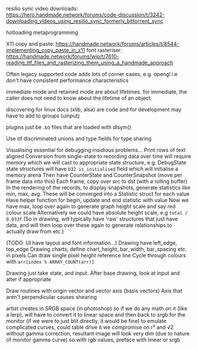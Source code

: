 <!-- SPDX-License-Identifier: zlib-acknowledgement -->

resilio sync video downloads: https://hero.handmade.network/forums/code-discussion/t/3242-downloading_videos_using_resilio_sync_formerly_bittorrent_sync

hotloading
metaprogramming

X11 copy and paste: https://handmade.network/forums/articles/t/8544-implementing_copy_paste_in_x11
font rasteriser: https://handmade.network/forums/wip/t/7610-reading_ttf_files_and_rasterizing_them_using_a_handmade_approach 

Often legacy supported code adds lots of corner cases, e.g. opengl
i.e  don't have consistent performance characteristics

immediate mode and retained mode are about lifetimes. 
for immediate, the caller does not need to know about the lifetime of an object.

discovering for linux docs (xlib, alsa) are code and for 
development may have to add to groups (uinput) 

plugins just be .so files that are loaded with dlsym()

Use of discriminated unions and type fields for type sharing

Visualising essential for debugging insidious problems...
Print rows of text aligned
Conversion from single-state to recording data over time will require memory which we will cast to appropriate state structure, 
e.g. DebugState 
state structures will have `b32 is_initialised` field which will initialise a memory arena
Then have CounterState and CounterSnapshot (move per frame data into this)
Each frame, copy over src to dst (with a rolling buffer)
In the rendering of the records, to display snapshots, generate statistics like min, max, avg.
These will be converged into a Statistic struct for each value
Have helper function for begin, update and end statistic with value
Now we have max, loop over again to generate graph height scale and say red colour scale
Alternatively we could have absolute height scale, e.g `total / 0.033f`
(So in drawing, will typically have 'raw' structures that just have data, and will then
loop over these again to generate relationships to actually draw from etc.)

(TODO: UI have layout and font information...)
Drawing have left_edge, top_edge
Drawing charts, define chart_height, bar_width, bar_spacing etc. in pixels
Can draw single pixel height reference line
Cycle through colours with `arr[index % ARRAY_COUNT(arr)]`

Drawing just take state, and input.
After base drawing, look at input and alter if appropriate

Draw routines with origin vector and vector axis (basis vectors)
Axis that aren't perpendicular causes shearing

artist creates in SRGB space (in photoshop) 
so if we do any math on it (like a lerp), 
will have to convert it to linear space and then back to srgb for the monitor (if we were to just blit directly, it would be fine)
to emulate complicated curves, could table drive it
we compromise on r² and √2
without gamma correction, resultant image will look very dim (due to nature of monitor gamma curve) 
so with rgb values, preface with linear or srgb
